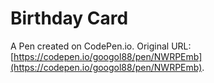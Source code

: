 # Birthday Card

A Pen created on CodePen.io. Original URL: [https://codepen.io/googol88/pen/NWRPEmb](https://codepen.io/googol88/pen/NWRPEmb).


